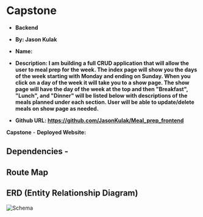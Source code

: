 # Capstone
- **Backend**

- **By: Jason Kulak**
- **Name:**
- **Description: I am building a full CRUD application that will allow the user to meal prep for the week. The index page will show you the days of the week starting with Monday and ending on Sunday. When you click on a day of the week it will take you to a show page. The show page will have the day of the week at the top and then "Breakfast", "Lunch", and "Dinner" will be listed below with descriptions of the meals planned under each section. User will be able to update/delete meals on show page as needed.**

- **Github URL: https://github.com/JasonKulak/Meal_prep_frontend**

**Capstone**
    - **Deployed Website:**

## Dependencies -

## Route Map

## ERD (Entity Relationship Diagram)
![Schema](https://imgur.com/1ecQZms.jpg)